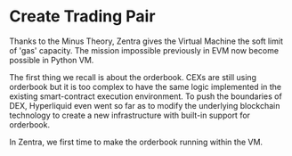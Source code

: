 # Create Trading Pair

Thanks to the Minus Theory, Zentra gives the Virtual Machine the soft limit of 'gas' capacity. The mission impossible previously in EVM now become possible in Python VM.

The first thing we recall is about the orderbook. CEXs are still using orderbook but it is too complex to have the same logic implemented in the existing smart-contract execution environment. To push the boundaries of DEX, Hyperliquid even went so far as to modify the underlying blockchain technology to create a new infrastructure with built-in support for orderbook.

In Zentra, we first time to make the orderbook running within the VM.&#x20;
